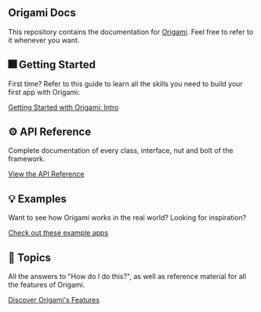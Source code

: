## Origami Docs
This repository contains the documentation for [Origami](https://github.com/axiand/origami). Feel free to refer to it whenever you want.

## 🎆 Getting Started
First time? Refer to this guide to learn all the skills you need to build your first app with Origami:

[Getting Started with Origami: Intro](./Getting%20Started/Intro.md)

## ⚙ API Reference
Complete documentation of every class, interface, nut and bolt of the framework.

[View the API Reference](./API%20Reference/API%20Reference%20Index.md)

## 💡 Examples
Want to see how Origami works in the real world? Looking for inspiration?

[Check out these example apps](./Examples/Examples%20Index.md)

## 📖 Topics
All the answers to "How do I do this?", as well as reference material for all the features of Origami.

[Discover Origami's Features](./Topics/Topics%20Index.md)
